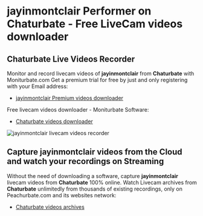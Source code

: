 # jayinmontclair Performer on Chaturbate - Free LiveCam videos downloader

## Chaturbate Live Videos Recorder

Monitor and record livecam videos of **jayinmontclair** from **Chaturbate** with Moniturbate.com
Get a premium trial for free by just and only registering with your Email address:
* [jayinmontclair Premium videos downloader](https://moniturbate.com/request-demo-licence-key.html)

Free livecam videos downloader - Moniturbate Software:
* [Chaturbate videos downloader](https://moniturbate.com/moniturbate-download-software.html)

![jayinmontclair livecam videos recorder](https://peachurnet.com/templates/moniturbate-software.png)


## Capture jayinmontclair videos from the Cloud and watch your recordings on Streaming

Without the need of downloading a software, capture **jayinmontclair** livecam videos from **Chaturbate** 100% online.
Watch Livecam archives from **Chaturbate** unlimitedly from thousands of existing recordings, only on Peachurbate.com and its websites network:
* [Chaturbate videos archives](https://peachurnet.com/)